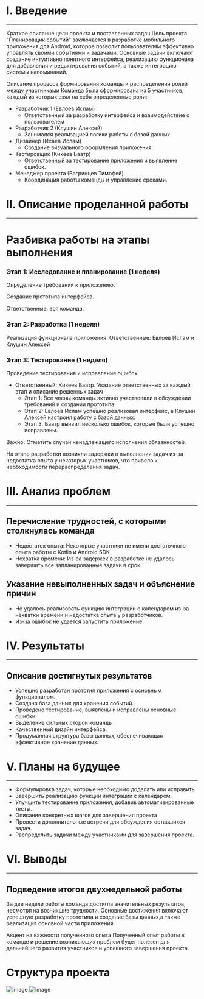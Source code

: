 # I. Введение
---

Краткое описание цели проекта и поставленных задач
Цель проекта "Планировщик событий" заключается в разработке мобильного приложения для Android, которое позволит пользователям эффективно управлять своими событиями и задачами. Основные задачи включают создание интуитивно понятного интерфейса, реализацию функционала для добавления и редактирования событий, а также интеграцию системы напоминаний.

Описание процесса формирования команды и распределения ролей между участниками
Команда была сформирована из 5 участников, каждый из которых взял на себя определенные роли:

- Разработчик 1 (Евлоев Ислам)
    - Ответственный за разработку интерфейса и взаимодействие с пользователем
- Разработчик 2 (Клушин Алексей)
    - Занимался реализацией логики работы с базой данных.
- Дизайнер (Исаев Ислам)
    - Создание визуального оформления приложения.
- Тестировщик (Кикеев Баатр)
    - Ответственный за тестирование приложения и выявление ошибок.
- Менеджер проекта (Багринцев Тимофей)
    - Координация работы команды и управление сроками.
# II. Описание проделанной работы
---
# Разбивка работы на этапы выполнения

### Этап 1: Исследование и планирование (1 неделя)


Определение требований к приложению.

Создание прототипа интерфейса.

Ответственные: вся команда.

### Этап 2: Разработка (1 неделя)


Реализация функционала приложения.
Ответственные: Евлоев Ислам и Клушин Алексей

### Этап 3: Тестирование (1 неделя)

Проведение тестирования и исправление ошибок.
- Ответственный: Кикеев Баатр.
Указание ответственных за каждый этап и описание решенных задач
  - Этап 1: Все члены команды активно участвовали в обсуждении требований и создании прототипа.
  - Этап 2: Евлоев Ислам успешно реализовал интерфейс, а Клушин Алексей настроил работу с базой данных.
  - Этап 3: Баатр выявил несколько ошибок, которые были успешно исправлены.
    
Важно: Отметить случаи ненадлежащего исполнения обязанностей.

На этапе разработки возникли задержки в выполнении задач из-за недостатка опыта у некоторых участников, что привело к необходимости перераспределения задач.

# III. Анализ проблем
---
## Перечисление трудностей, с которыми столкнулась команда

- Недостаток опыта: Некоторые участники не имели достаточного опыта работы с Kotlin и Android SDK.
- Нехватка времени: Из-за задержек в разработке не удалось завершить все запланированные задачи в срок.
## Указание невыполненных задач и объяснение причин

- Не удалось реализовать функцию интеграции с календарем из-за нехватки времени и недостатка опыта у разработчиков.
- Из-за ошибок не удается запустить приложение.
# IV. Результаты
---
## Описание достигнутых результатов

- Успешно разработан прототип приложения с основным функционалом.
- Создана база данных для хранения событий.
- Проведено тестирование, выявлены и исправлены основные ошибки.
- Выделение сильных сторон команды
- Качественный дизайн интерфейса.
- Продуманная структура базы данных, обеспечивающая эффективное хранение данных.
  
# V. Планы на будущее
---
- Формулировка задач, которые необходимо доделать или исправить
- Завершить реализацию функции интеграции с календарем.
- Улучшить тестирование приложения, добавив автоматизированные тесты.
- Описание конкретных шагов для завершения проекта
- Провести дополнительные встречи для обсуждения оставшихся задач.
- Распределить задачи между участниками для завершения проекта.
# VI. Выводы
---
## Подведение итогов двухнедельной работы

За две недели работы команда достигла значительных результатов, несмотря на возникшие трудности. Основные достижения включают успешную разработку прототипа и создание базы данных,а также реализация основной части приложения.

Акцент на важности полученного опыта
Полученный опыт работы в команде и решение возникающих проблем будет полезен для дальнейшего развития участников и успешного завершения проекта.





# Структура проекта 

![image](https://github.com/user-attachments/assets/ad0dedf7-58a5-410e-b014-73e7c00c3d92)    ![image](https://github.com/user-attachments/assets/cf6fbe2a-a3a0-485b-915d-7c6b249628bc)








